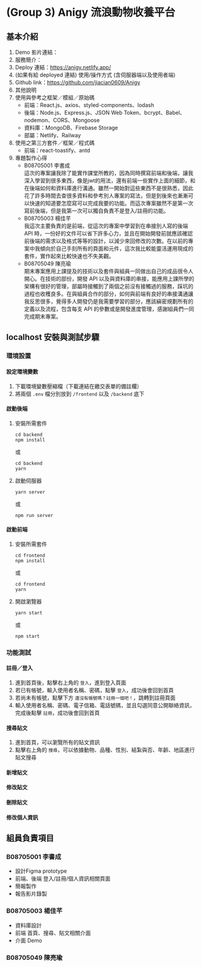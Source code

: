# (Group 3) Anigy 流浪動物收養平台
## 基本介紹
1. Demo 影片連結：
2. 服務簡介：
3. Deploy 連結：https://anigy.netlify.app/
4. (如果有給 deployed 連結) 使用/操作方式 (含伺服器端以及使用者端)
5. Github link：https://github.com/jiacian0609/Anigy
6. 其他說明
7. 使用與參考之框架／模組／原始碼
	- 前端：React.js、axios、styled-components、lodash
	- 後端：Node.js、Express.js、JSON Web Token、bcrypt、Babel、nodemon、CORS、Mongoose
	- 資料庫：MongoDB、Firebase Storage
	- 部屬：Netlify、Railway
8. 使用之第三方套件／框架／程式碼
	- 前端：react-toastify、antd
9. 專題製作心得
	- B08705001 李書成 \
	這次的專案讓我除了能實作課堂所教的，因為同時撰寫前端和後端，讓我深入學習到很多東西，像是jwt的用法，還有前端一些實作上面的細節，和在後端如何和資料庫進行溝通。雖然一開始對這些東西不是很熟悉，因此花了許多時間去查很多資料和參考別人專案的寫法，但是到後來也漸漸可以快速的知道要怎麼寫可以完成我要的功能。而這次專案雖然不是第一次寫前後端，但是我第一次可以獨自負責不是登入/註冊的功能。
	- B08705003 楊佳芊 \
	我這次主要負責的是前端，從這次的專案中學習到在串接別人寫的後端 API 時，一份好的文件可以省下許多心力，並且在開始開發前就應該確認前後端的需求以及格式等等的設計，以減少來回修改的次數。在以前的專案中我傾向於自己手刻所有的頁面和元件，這次我比較能靈活運用現成的套件，實作起來比較快速也不失美觀。
	- B08705049 陳亮瑜 \
	期末專案應用上課提及的技術以及套件與組員一同做出自己的成品很令人開心。在技術的部份，開發 API 以及與資料庫的串接，能應用上課所學的架構有很好的管理，部屬時接觸到了兩個之前沒有接觸過的服務，踩坑的過程也收穫良多。在與組員合作的部分，如何與前端有良好的串接溝通讓我反思很多，覺得多人開發仍是我需要學習的部分，應該縝密規劃所有的定義以及流程，包含每支 API 的參數或是開發進度管理，感謝組員們一同完成期末專案。

## localhost 安裝與測試步驟
### 環境設置
#### 設定環境變數
1. 下載環境變數壓縮檔（下載連結在繳交表單的備註欄）
2. 將兩個 `.env` 檔分別放到 `/frontend` 以及 `/backend` 底下
#### 啟動後端
1. 安裝所需套件
	```
	cd backend
	npm install
	```
	或
	```
	cd backend
	yarn
	```
2. 啟動伺服器
	```
	yarn server
	```
	或
	```
	npm run server
	```
#### 啟動前端
1. 安裝所需套件
	```
	cd frontend
	npm install
	```
	或
	```
	cd frontend
	yarn
	```
2. 開啟瀏覽器
	```
	yarn start
	```
	或
	```
	npm start
	```
### 功能測試
#### 註冊／登入
1. 進到首頁後，點擊右上角的 `登入`，進到登入頁面
2. 若已有帳號，輸入使用者名稱、密碼，點擊 `登入`，成功後會回到首頁
3. 若尚未有帳號，點擊下方 `還沒有帳號嗎？註冊一個吧！`，跳轉到註冊頁面
4. 輸入使用者名稱、密碼、電子信箱、電話號碼，並且勾選同意公開聯絡資訊，完成後點擊 `註冊`，成功後會回到首頁
#### 搜尋貼文
1. 進到首頁，可以瀏覽所有的貼文資訊
2. 點擊右上角的 `搜尋`，可以依據動物、品種、性別、結紮與否、年齡、地區進行貼文搜尋
#### 新增貼文
#### 修改貼文
#### 刪除貼文
#### 修改個人資訊

## 組員負責項目
### B08705001 李書成
* 設計Figma prototype
* 前端、後端 登入/註冊/個人資訊相關頁面
* 簡報製作
* 報告影片錄製
### B08705003 楊佳芊
* 資料庫設計
* 前端 首頁、搜尋、貼文相關介面
* 介面 Demo 
### B08705049 陳亮瑜
